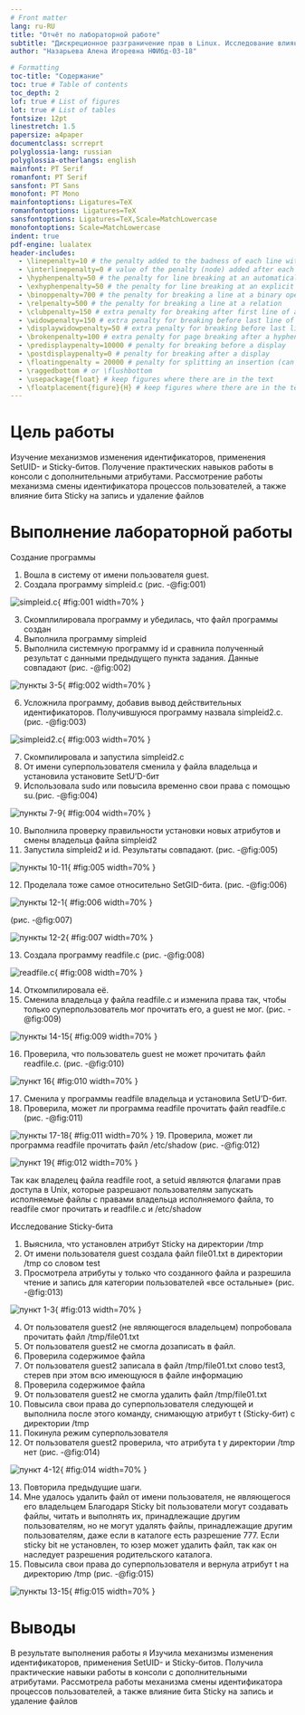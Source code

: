 ```yaml
---
# Front matter
lang: ru-RU
title: "Oтчёт по лабораторной работе"
subtitle: "Дискреционное разграничение прав в Linux. Исследование влияния дополнительных атрибутов"
author: "Назарьева Алена Игоревна НФИбд-03-18"

# Formatting
toc-title: "Содержание"
toc: true # Table of contents
toc_depth: 2
lof: true # List of figures
lot: true # List of tables
fontsize: 12pt
linestretch: 1.5
papersize: a4paper
documentclass: scrreprt
polyglossia-lang: russian
polyglossia-otherlangs: english
mainfont: PT Serif
romanfont: PT Serif
sansfont: PT Sans
monofont: PT Mono
mainfontoptions: Ligatures=TeX
romanfontoptions: Ligatures=TeX
sansfontoptions: Ligatures=TeX,Scale=MatchLowercase
monofontoptions: Scale=MatchLowercase
indent: true
pdf-engine: lualatex
header-includes:
  - \linepenalty=10 # the penalty added to the badness of each line within a paragraph (no associated penalty node) Increasing the value makes tex try to have fewer lines in the paragraph.
  - \interlinepenalty=0 # value of the penalty (node) added after each line of a paragraph.
  - \hyphenpenalty=50 # the penalty for line breaking at an automatically inserted hyphen
  - \exhyphenpenalty=50 # the penalty for line breaking at an explicit hyphen
  - \binoppenalty=700 # the penalty for breaking a line at a binary operator
  - \relpenalty=500 # the penalty for breaking a line at a relation
  - \clubpenalty=150 # extra penalty for breaking after first line of a paragraph
  - \widowpenalty=150 # extra penalty for breaking before last line of a paragraph
  - \displaywidowpenalty=50 # extra penalty for breaking before last line before a display math
  - \brokenpenalty=100 # extra penalty for page breaking after a hyphenated line
  - \predisplaypenalty=10000 # penalty for breaking before a display
  - \postdisplaypenalty=0 # penalty for breaking after a display
  - \floatingpenalty = 20000 # penalty for splitting an insertion (can only be split footnote in standard LaTeX)
  - \raggedbottom # or \flushbottom
  - \usepackage{float} # keep figures where there are in the text
  - \floatplacement{figure}{H} # keep figures where there are in the text
---
```


# Цель работы

Изучение механизмов изменения идентификаторов, применения
SetUID- и Sticky-битов. Получение практических навыков работы в консоли с дополнительными атрибутами. Рассмотрение работы механизма смены идентификатора процессов пользователей, а также влияние бита
Sticky на запись и удаление файлов

# Выполнение лабораторной работы

Создание программы

1. Вошла в систему от имени пользователя guest.
2. Создала программу simpleid.c (рис. -@fig:001)

![simpleid.c](1.jpg){ #fig:001 width=70% }

3. Скомплилировала программу и убедилась, что файл программы создан
4. Выполнила программу simpleid
5. Выполнила системную программу id
и сравнила полученный результат с данными предыдущего пункта задания. Данные совпадают (рис. -@fig:002)

![пункты 3-5](2.jpg){ #fig:002 width=70% }

6. Усложнила программу, добавив вывод действительных идентификаторов. Получившуюся программу назвала simpleid2.c.
(рис. -@fig:003)

![simpleid2.c](3.jpg){ #fig:003 width=70% }

7. Скомпилировала и запустила simpleid2.c
8. От имени суперпользователя сменила у файла владельца и установила установите SetU’D-бит
9. Использовала sudo или повысила временно свои права с помощью su.(рис. -@fig:004)

![пункты 7-9](4.jpg){ #fig:004 width=70% }

10. Выполнила проверку правильности установки новых атрибутов и смены
владельца файла simpleid2
11. Запустила simpleid2 и id. Результаты совпадают. (рис. -@fig:005)

![пункты 10-11](5.jpg){ #fig:005 width=70% }

12. Проделала тоже самое относительно SetGID-бита. (рис. -@fig:006)

![пункты 12-1](6.jpg){ #fig:006 width=70% }

(рис. -@fig:007)

![пункты 12-2](7.jpg){ #fig:007 width=70% }

13. Создала программу readfile.c (рис. -@fig:008)

![readfile.c](8.jpg){ #fig:008 width=70% }

14. Откомпилировала её.
15. Сменила владельца у файла readfile.c и изменила права так, чтобы только суперпользователь мог прочитать его, a guest не мог. (рис. -@fig:009)

![пункты 14-15](9.jpg){ #fig:009 width=70% }

16. Проверила, что пользователь guest не может прочитать файл readfile.c. (рис. -@fig:010)

![пункт 16](10.jpg){ #fig:010 width=70% }

17. Сменила у программы readfile владельца и установила SetU’D-бит.
18. Проверила, может ли программа readfile прочитать файл readfile.c (рис. -@fig:011)

![пункты 17-18](11.jpg){ #fig:011 width=70% }
19. Проверила, может ли программа readfile прочитать файл /etc/shadow (рис. -@fig:012)

![пункт 19](12.jpg){ #fig:012 width=70% }

Так как владелец файла readfile root, а setuid являются флагами прав доступа в Unix, которые разрешают пользователям запускать исполняемые файлы с правами владельца исполняемого файла, то readfile смог прочитать и readfile.c и /etc/shadow

Исследование Sticky-бита

1. Выяснила, что установлен атрибут Sticky на директории /tmp
2. От имени пользователя guest создала файл file01.txt в директории /tmp
со словом test
3. Просмотрела атрибуты у только что созданного файла и разрешила чтение и запись для категории пользователей «все остальные»
(рис. -@fig:013)

![пункт 1-3](13.jpg){ #fig:013 width=70% }

4. От пользователя guest2 (не являющегося владельцем) попробовала прочитать файл /tmp/file01.txt
5. От пользователя guest2 не смогла дозаписать в файл.
6. Проверила содержимое файла
7. От пользователя guest2 записала в файл /tmp/file01.txt
слово test3, стерев при этом всю имеющуюся в файле информацию
8. Проверила содержимое файла
9. От пользователя guest2 не смогла удалить файл /tmp/file01.txt
10. Повысила свои права до суперпользователя следующей
и выполнила после этого команду, снимающую атрибут t (Sticky-бит) с
директории /tmp
11. Покинула режим суперпользователя
12. От пользователя guest2 проверила, что атрибута t у директории /tmp
нет (рис. -@fig:014)

![пункт 4-12](14.jpg){ #fig:014 width=70% }

13. Повторила предыдущие шаги.
14. Мне удалось удалить файл от имени пользователя, не являющегося
его владельцем
Благодаря Sticky bit пользователи могут создавать файлы, читать и выполнять их, принадлежащие другим пользователям, но не могут удалять файлы, принадлежащие другим пользователям, даже если в каталоге есть разрешение 777. Если sticky bit не установлен, то юзер может удалить файл, так как он наследует разрешения родительского каталога.
15. Повысила свои права до суперпользователя и вернула атрибут t на директорию /tmp (рис. -@fig:015)

![пункты 13-15](15.jpg){ #fig:015 width=70% }


# Выводы

В результате выполнения работы я Изучила механизмы изменения идентификаторов, применения
SetUID- и Sticky-битов. Получила практические навыки работы в консоли с дополнительными атрибутами. Рассмотрела работы механизма смены идентификатора процессов пользователей, а также влияние бита
Sticky на запись и удаление файлов
